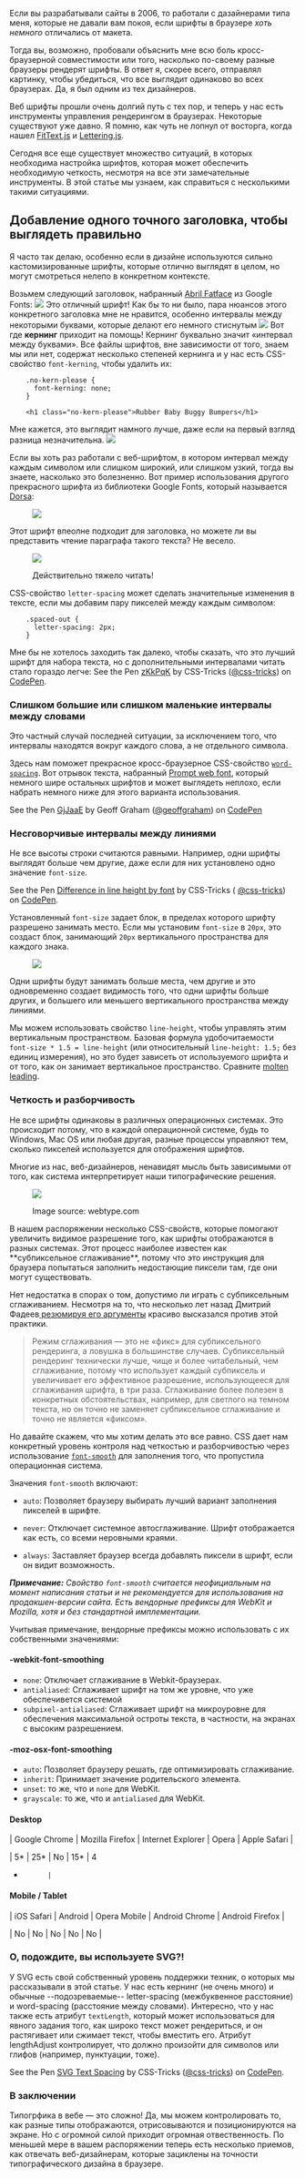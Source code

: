 Если вы разрабатывали сайты в 2006, то работали с дазайнерами типа меня, которые не давали вам покоя, если шрифты в браузере *хоть немного* отличались от макета.

Тогда вы, возможно, пробовали объяснить мне всю боль кросс-браузерной совместимости или того, насколько по-своему разные браузеры рендерят шрифты. В ответ я, скорее всего, отправлял картинку, чтобы убедиться, что все выглядит одинаково во всех браузерах. Да, я был одним из тех дизайнеров.

Веб шрифты прошли очень долгий путь с тех пор, и теперь у нас есть инструменты управления рендерингом в браузерах. Некоторые существуют уже давно. Я помню, как чуть не лопнул от восторга, когда нашел [FitText.js][1] и [Lettering.js][2].

Сегодня все еще существует множество ситуаций, в которых необходима настройка шрифтов, которая может обеспечить необходимую четкость, несмотря на все эти замечательные инструменты. В этой статье мы узнаем, как справиться с несколькими такими ситуациями.

## Добавление одного точного заголовка, чтобы выглядеть правильно

Я часто так делаю, особенно если в дизайне используются сильно кастомизированные шрифты, которые отлично выглядят в целом, но могут смотреться нелепо в конкретном контексте.

Возьмем следующий заголовок, набранный [Abril Fatface][3] из Google Fonts:
<img src="img/letter-spacing-figure2a-1024x113.png 1024w">
Это отличный шрифт! Как бы то ни было, пара нюансов этого конкретного заголовка мне не нравится, особенно интервалы между некоторыми буквами, которые делают его немного стиснутым
<img src="img/letter-spacing-figure2-1024x225.jpg 1024w">
Вот где **кернинг** приходит на помощь! Кернинг буквально значит «интервал между буквами». Все файлы шрифтов, вне зависимости от того, знаем мы или нет, содержат несколько степеней кернинга и у нас есть CSS-свойство `font-kerning`, чтобы удалить их:
```
	.no-kern-please {
      font-kerning: none;
    }

    <h1 class="no-kern-please">Rubber Baby Buggy Bumpers</h1>
```
Мне кажется, это выглядит намного лучше, даже если на первый взгляд разница незначительна.
<img src="img/letter-spacing-figure3-1024x225.jpg 1024w">

Если вы хоть раз работали с веб-шрифтом, в котором интервал между каждым символом или слишком широкий, или слишком узкий, тогда вы знаете, насколько это болезненно. Вот пример использования другого прекрасного шрифта из библиотеки Google Fonts, который называется [Dorsa][10]:<figure id="post-245800" class="align-none media-245800">

![][11]</figure>
Этот шрифт впеолне подходит для заголовка, но можете ли вы представить чтение параграфа такого текста? Не весело.<figure id="post-245801" class="
align-none media-245801
">

![][12]
<figcaption>Действительно тяжело читать!</figcaption></figure>

CSS-свойство `letter-spacing` может сделать значительные изменения в тексте, если мы добавим пару пикселей между каждым символом:

````
	.spaced-out {
      letter-spacing: 2px;
    }
````
Мне бы не хотелось заходить так далеко, чтобы сказать, что это лучший шрифт для набора текста, но с дополнительными интервалами читать стало гораздо легче:
See the Pen [zKkPqK][13] by CSS-Tricks ([@css-tricks][8]) on [CodePen][9].

### Слишком большие или слишком маленькие интервалы между словами

Это частный случай последней ситуации, за исключением того, что интервалы находятся вокруг каждого слова, а не отдельного символа.

Здесь нам поможет прекрасное кросс-браузерное CSS-свойство [`word-spacing`][14]. Вот отрывок текста, набранный [Prompt web font][15], который немного шире остальных шрифтов и может выглядеть неплохо, если набрать немного ниже для этого варианта использования.

See the Pen [GjJaaE][16] by Geoff Graham ([@geoffgraham][17]) on [CodePen][9]

### Несговорчивые интервалы между линиями

Не все высоты строки считаются равными. Например, одни шрифты выглядят больше чем другие, даже если для них установлено одно значение `font-size`.

See the Pen [Difference in line height by font][18] by CSS-Tricks (
[@css-tricks][8]) on [CodePen][9].

Установленный `font-size` задает блок, в пределах которого шрифту разрешено занимать место. Если мы установим `font-size` в `20px`, это создаст блок, занимающий `20px` вертикального пространства для каждого знака.<figure id="post- 245802" class="align-none media-245802 "> ![][19]</figure>
Одни шрифты будут занимать больше места, чем другие и это одновременно создает видимость того, что одни шрифты больше других, и большего или меньшего вертикального пространства между линиями.

Мы можем использовать свойство `line-height`, чтобы управлять этим вертикальным пространством. Базовая формула удобочитаемости `font-size * 1.5 = line-height` (или относительный `line-height: 1.5;` без единиц измерения), но это будет зависеть от используемого шрифта и от того, как он занимает вертикальное пространство. Сравните [molten leading][20].

### Четкость и разборчивость

Не все шрифты одинаковы в различных операционных системах. Это происходит потому, что в каждой операционной системе, будь то Windows, Mac OS или любая другая, разные процессы управляют тем, сколько пикселей используется для отображения шрифтов.

Многие из нас, веб-дизайнеров, ненавидят мысль быть зависимыми от того, как система интерпретирует наши типографические решения.<figure id="post-245803" class="align-none
media-245803
">

![][21]
<figcaption>Image source: webtype.com</figcaption></figure>
В нашем распоряжении несколько CSS-свойств, которые помогают увеличить
видимое разрешение того, как шрифты отображаются в разных системах. Этот процесс наиболее известен как **субпиксельное сглаживание**, потому что это инструкция для браузера попытаться заполнить недостающие пиксели там, где они могут существовать.

Нет недостатка в спорах о том, допустимо ли играть с субпиксельным сглаживанием. Несмотря на то, что несколько лет назад Дмитрий Фадеев[ резюмируя его аргументы][22] красиво высказался против этой практики.

> Режим сглаживания — это не «фикс» для субпиксельного рендеринга, а ловушка в большинстве случаев. Субпиксельный рендеринг технически лучше, чище и более читабельный, чем сглаживание, потому что использует каждый субпиксель и увеличивает его эффективное разрешение, использующееся для сглаживания шрифта, в три раза.
> Сглаживание более полезен в конкретных обстоятельствах, например, для светлого на темном текста, но он точно не заменяет субпиксельное сглаживание и точно не является «фиксом».

Но давайте скажем, что мы хотим делать это все равно. CSS дает нам конкретный уровень контроля над четкостью и разборчивостью через использование [`font-smooth`][23] для заполнения того, что пропустила операционная система.

 Значения `font-smooth` включают:

 *   `auto`: Позволяет браузеру выбирать лучший вариант заполнения пикселей в шрифте.

 *   `never`: Отключает системное автосглаживание. Шрифт отображается как есть, со всеми неровными краями.

 *   `always`: Заставляет браузер всегда добавлять пиксели в шрифт, если он видит возможность.


***Примечание:** Свойство `font-smooth` считается неофициальным на момент написания статьи и не рекомендуется для использования на продакшен-версии сайта. Есть вендорные префиксы для WebKit и Mozilla, хотя и без стандартной имплементации.*

Учитывая примечание, вендорные префиксы можно использовать с их собственными значениями:

#### -webkit-font-smoothing

*   `none`: Отключает сглаживание в Webkit-браузерах.
*   `antialiased`: Сглаживает шрифт на том же уровне, что уже обеспечивется системой
*   `subpixel-antialiased`: Сглаживает шрифт на микроуровне для обеспечения максимальной остроты текста, в частности, на экранах с высоким разрешением.


#### -moz-osx-font-smoothing

*   `auto`: Позволяет браузеру решать, где оптимизировать сглаживание.
*   `inherit`: Принимает значение родительского элемента.
*   `unset`: то же, что и `none` для WebKit.
*   `grayscale`: то же, что и `antialiased` для WebKit.

#### Desktop

| Google Chrome | Mozilla Firefox | Internet Explorer | Opera | Apple Safari
|

| 5*            | 25*             | No                | 15*   | 4
*           |

#### Mobile / Tablet

| iOS Safari | Android | Opera Mobile | Android Chrome | Android Firefox |

| No
| No      | No           | No             | No
|

### О, подождите, вы используете SVG?!

У SVG есть свой собственный уровень поддержки техник, о которых мы рассказывали в этой статье. У нас есть кернинг (не очень много) и обычные --подозреваемые-- letter-spacing (межбуквенное расстояние) и word-spacing (расстояние между словами). Интересно, что у нас также есть атрибут `textLength`, который может использоваться для явного задания того, как широко текст может рендериться, и он растягивает или сжимает текст, чтобы вместить его. Атрибут lengthAdjust контролирует, что должно произойти для символов или глифов (например, пунктуации, тоже).

See the Pen [SVG Text Spacing][24] by CSS-Tricks ([@css-tricks][8]) on
[CodePen][9].

### В заключении

Типогрфика в вебе — это сложно! Да, мы можем контролировать то, как разные типы отображаются, отрисовываются и позиционируются на экране. Но с огромной силой приходит огромная отвественность. По меньшей мере в вашем распоряжении теперь есть несколько приемов, как отвечать веб-дизайнерам, которые зациклены на точности типографического дизайна в браузере.



 [1]: http://fittextjs.com/
 [2]: http://letteringjs.com/
 [3]: https://fonts.google.com/specimen/Abril+Fatface
 [4]: img/letter-spacing-figure2a-1024x113.png%201024w
 [5]: img/letter-spacing-figure2-1024x225.jpg%201024w
 [6]: img/letter-spacing-figure3-1024x225.jpg%201024w
 [7]: http://codepen.io/team/css-tricks/pen/PGpOkd/
 [8]: http://codepen.io/css-tricks
 [9]: http://codepen.io
 [10]: https://fonts.google.com/specimen/Dorsa?selection.family=Dorsa
 [11]: img/letter-spacing-figure4-1024x230.png%201024w
 [12]: img/letter-spacing-figure5-1024x198.png%201024w
 [13]: http://codepen.io/team/css-tricks/pen/zKkPqK/
 [14]: https://css-tricks.com/almanac/properties/w/word-spacing/
 [15]: https://fonts.google.com/specimen/Prompt?selection.family=Prompt
 [16]: http://codepen.io/geoffgraham/pen/GjJaaE/
 [17]: http://codepen.io/geoffgraham
 [18]: http://codepen.io/team/css-tricks/pen/BLWmzv/
 [19]: img/letter-spacing-figure6-1024x270.png%201024w
 [20]: https://css-tricks.com/molten-leading-css/
 [21]: img/letter-spacing-figure7-300x48.png%20300w
 [22]: http://usabilitypost.com/2012/11/05/stop-fixing-font-smoothing/
 [23]: https://www.w3.org/TR/WD-font/#font-smooth
 [24]: http://codepen.io/team/css-tricks/pen/KgWyXw/










